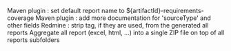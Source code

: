 Maven plugin : set default report name to ${artifactId}-requirements-coverage
Maven plugin : add more documentation for 'sourceType' and other fields
Redmine : strip tag, if they are used, from the generated all reports
Aggregate all report (excel, html, ...) into a single ZIP file on top of all reports subfolders
